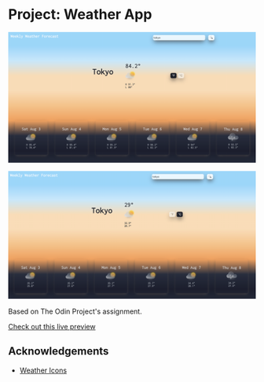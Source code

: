 # Project: Weather App

![Sample forecast farenheit](./src/images/forecast-f.png)

![Sample forecast celsius](./src/images/forecast-c.png)

Based on The Odin Project's assignment.

[Check out this live preview](https://nskills-lab.github.io/weather-app/)

## Acknowledgements

- <a href="https://www.figma.com/embed?embed_host=share&url=https%3A%2F%2Fwww.figma.com%2Fdesign%2F88Bu6mv9Xf7o96bb5Cir9Q%2FFrosted-Glass-Weather-Icons-%257C-Glass-Morphism-(Community)%3Fnode-id%3D0-1%26t%3DkpCoAhGqQsGqUOvZ-1">Weather Icons</a>
